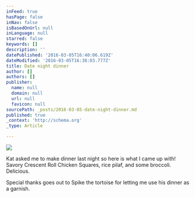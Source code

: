 ```yaml
---
inFeed: true
hasPage: false
inNav: false
isBasedOnUrl: null
inLanguage: null
starred: false
keywords: []
description: ''
datePublished: '2016-03-05T16:40:06.619Z'
dateModified: '2016-03-05T16:38:03.777Z'
title: Date night dinner
author: []
authors: []
publisher:
  name: null
  domain: null
  url: null
  favicon: null
sourcePath: _posts/2016-03-05-date-night-dinner.md
published: true
_context: 'http://schema.org'
_type: Article

---
```

![](https://the-grid-user-content.s3-us-west-2.amazonaws.com/3d326ad9-77a4-4c4e-9053-fd9b04deed99.jpg)

Kat asked me to make dinner last night so here is what I came up with!   Savory Crescent Roll Chicken Squares, rice pilaf, and some broccoli.  Delicious.

Special thanks goes out to Spike the tortoise for letting me use his dinner as a garnish.